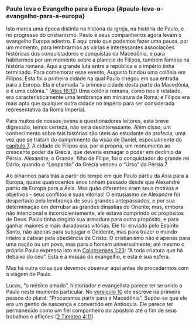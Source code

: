 ### Paulo leva o Evangelho para a Europa {#paulo-leva-o-evangelho-para-a-europa}

Isto marca uma época distinta na história da igreja, na história de Paulo, e no progresso do cristianismo. Paulo e seus companheiros agora levam o evangelho Europa adentro. E aqui creio que podemos fazer uma pausa, por um momento, para lembrarmos as várias e interessantes associações históricas dos conquistadores e conquistas da Macedônia, e para habitarmos por um momento sobre a planície de Filipos, também famosa na história romana. Aqui a grande luta entre a república e o império tinha terminado. Para comemorar esse evento, Augusto fundou uma colônia em Filipos. Esta foi a primeira cidade na qual Paulo chegou em sua entrada para a Europa. Ela é chamada “a primeira cidade desta parte da Macedônia, e é uma colônia.” ([Atos 16:12](http://bibliaonline.com.br/acf/atos/16/12)) Uma colônia romana, como nos é relatado, era caracteristicamente uma lembrança em miniatura de Roma; e Filipos era mais apta que qualquer outra cidade no império para ser considerada representativa da Roma Imperial.

Para muitos de nossos jovens e questionadores leitores, esta breve digressão, temos certeza, não será desinteressante. Além disso, um conhecimento sobre tais histórias são úteis ao estudante da profecia, uma vez que se tratam do cumprimento da visão de Daniel, especialmente do [capítulo 7](http://bibliaonline.com.br/acf/dn/7). A cidade de Filipos era, por si própria, um monumento ao crescente poder da Grécia, que deveria esmagar o poder em declínio da Pérsia. Alexandre, o Grande, filho de Filipe, foi o conquistador do grande rei Dário; quando o “Leopardo” da Grécia venceu o “Urso” da Pérsia.7

Ao olharmos para trás a partir do tempo em que Paulo partiu da Ásia para a Europa, quase quatrocentos anos tinham passado desde que Alexandre partiu da Europa para a Ásia. Mas quão diferentes eram seus motivos e objetivos - seus conflitos e suas vitórias! O entusiasmo de Alexandre foi despertado pela lembrança de seus grandes antepassados, e por sua determinação em derrubar as grandes dinastias do Oriente; mas, embora não intencional e inconscientemente, ele estava cumprindo os propósitos de Deus. Paulo tinha cingido sua armadura para outro propósito, e para ganhar maiores e mais duradouras vitórias. Ele foi enviado pelo Espírito Santo, não apenas para subjugar o Ocidente, mas para trazer o mundo inteiro a cativar pela obediência de Cristo. O cristianismo não é apenas para uma nação ou um povo, mas para o homem universalmente; até mesmo o próprio Paulo expressa isto em [Colossenses 1:23](http://bibliaonline.com.br/acf/cl/1/23): “A toda criatura que há debaixo do céu”. Esta é a missão do evangelho, e esta é sua esfera.

Mas há outra coisa que devemos observar aqui antes de procedermos com a viagem de Paulo.

Lucas, “o médico amado”, historiador e evangelista parece ter se unido a Paulo neste momento particular. No [versículo 10](http://bibliaonline.com.br/acf/atos/16/10) ele escreve na primeira pessoa do plural: “Procuramos partir para a Macedônia”. Supõe-se que ele era um gentio de nascença e convertido em Antioquia. Ele parece ter permanecido como um fiel companheiro do apóstolo até o fim de seus trabalhos e aflições ([2 Timóteo 4:11](http://bibliaonline.com.br/acf/2tm/4/11)).